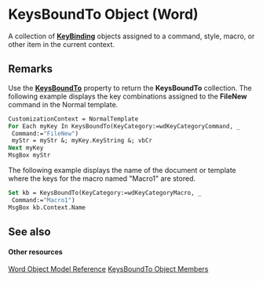 
# KeysBoundTo Object (Word)

A collection of  **[KeyBinding](0f691196-76ef-135d-a8c9-b2fb9f9ac695.md)** objects assigned to a command, style, macro, or other item in the current context.


## Remarks

Use the  **[KeysBoundTo](55967f9f-a2e0-eaae-a371-0fed82100138.md)** property to return the **KeysBoundTo** collection. The following example displays the key combinations assigned to the **FileNew** command in the Normal template.


```vb
CustomizationContext = NormalTemplate 
For Each myKey In KeysBoundTo(KeyCategory:=wdKeyCategoryCommand, _ 
 Command:="FileNew") 
 myStr = myStr &; myKey.KeyString &; vbCr 
Next myKey 
MsgBox myStr
```

The following example displays the name of the document or template where the keys for the macro named "Macro1" are stored.




```vb
Set kb = KeysBoundTo(KeyCategory:=wdKeyCategoryMacro, _ 
 Command:="Macro1") 
MsgBox kb.Context.Name
```


## See also


#### Other resources


[Word Object Model Reference](http://msdn.microsoft.com/library/be452561-b436-bb9b-6f94-3faa9a74a6fd%28Office.15%29.aspx)
[KeysBoundTo Object Members](c46ff321-727e-4a96-11df-9fae3d5a0ba5.md)
